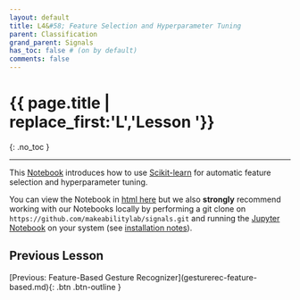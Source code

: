 ```yaml
---
layout: default
title: L4&#58; Feature Selection and Hyperparameter Tuning
parent: Classification
grand_parent: Signals
has_toc: false # (on by default)
comments: false
---
```


# {{ page.title | replace_first:'L','Lesson '}}
{: .no_toc }

---

This [Notebook](FeatureSelectionAndHyperparameterTuning/index.html) introduces how to use [Scikit-learn](https://scikit-learn.org/) for automatic feature selection and hyperparameter tuning.

You can view the Notebook in [html here](FeatureSelectionAndHyperparameterTuning/index.html) but we also **strongly** recommend working with our Notebooks locally by performing a git clone on `https://github.com/makeabilitylab/signals.git` and running the [Jupyter Notebook](https://github.com/makeabilitylab/signals/blob/master/Projects/GestureRecognizer/Feature%20Selection%20and%20Hyperparameter%20Tuning.ipynb) on your system (see [installation notes](jupyter-notebook.md)).

## Previous Lesson

<span class="fs-6">
[Previous: Feature-Based Gesture Recognizer](gesturerec-feature-based.md){: .btn .btn-outline }
</span>